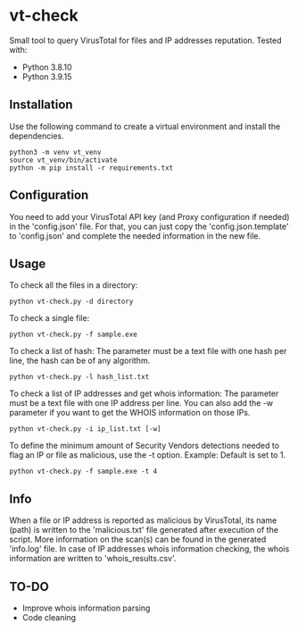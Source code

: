 # vt-check
Small tool to query VirusTotal for files and IP addresses reputation.
Tested with:
* Python 3.8.10
* Python 3.9.15

## Installation
Use the following command to create a virtual environment and install the dependencies.
```
python3 -m venv vt_venv
source vt_venv/bin/activate
python -m pip install -r requirements.txt
```

## Configuration
You need to add your VirusTotal API key (and Proxy configuration if needed) in the 'config.json' file.
For that, you can just copy the 'config.json.template' to 'config.json' and complete the needed information in the new file.

## Usage
To check all the files in a directory:
```
python vt-check.py -d directory
```

To check a single file:
```
python vt-check.py -f sample.exe 
```

To check a list of hash:
The parameter must be a text file with one hash per line, the hash can be of any algorithm.
```
python vt-check.py -l hash_list.txt
```

To check a list of IP addresses and get whois information:
The parameter must be a text file with one IP address per line.
You can also add the -w parameter if you want to get the WHOIS information on those IPs.
```
python vt-check.py -i ip_list.txt [-w]
```

To define the minimum amount of Security Vendors detections needed to flag an IP or file as malicious, use the -t option. Example:
Default is set to 1.
```
python vt-check.py -f sample.exe -t 4
```

## Info
When a file or IP address is reported as malicious by VirusTotal, its name (path) is written to the 'malicious.txt' file generated after execution of the script. More information on the scan(s) can be found in the generated 'info.log' file.
In case of IP addresses whois information checking, the whois information are written to 'whois_results.csv'.

## TO-DO
* Improve whois information parsing
* Code cleaning
